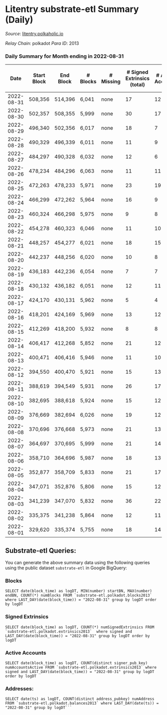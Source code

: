 # Litentry substrate-etl Summary (Daily)

_Source_: [litentry.polkaholic.io](https://litentry.polkaholic.io)

*Relay Chain*: polkadot
*Para ID*: 2013



### Daily Summary for Month ending in 2022-08-31


| Date | Start Block | End Block | # Blocks | # Missing | # Signed Extrinsics (total) | # Active Accounts | # Addresses with Balances | # Events | # Transfers | # XCM Transfers In | # XCM Transfers Out |
| ---- | ----------- | --------- | -------- | --------- | --------------------------- | ----------------- | ------------------------- | -------- | ----------- | ------------------ | ------------------- |
| 2022-08-31 | 508,356 | 514,396 | 6,041 | none  | 17 | 12 | 4,671 | 12,171 |   |   |   |
| 2022-08-30 | 502,357 | 508,355 | 5,999 | none  | 30 | 17 |  | 12,139 |   |   |   |
| 2022-08-29 | 496,340 | 502,356 | 6,017 | none  | 18 | 7 |  | 12,117 |   |   |   |
| 2022-08-28 | 490,329 | 496,339 | 6,011 | none  | 11 | 9 |  | 12,079 |   |   |   |
| 2022-08-27 | 484,297 | 490,328 | 6,032 | none  | 12 | 6 |  | 12,118 |   |   |   |
| 2022-08-26 | 478,234 | 484,296 | 6,063 | none  | 11 | 11 | 4,671 | 12,185 |   |   |   |
| 2022-08-25 | 472,263 | 478,233 | 5,971 | none  | 23 | 19 | 4,671 | 12,053 |   |   |   |
| 2022-08-24 | 466,299 | 472,262 | 5,964 | none  | 16 | 9 | 4,671 | 12,007 |   |   |   |
| 2022-08-23 | 460,324 | 466,298 | 5,975 | none  | 9 | 8 | 4,671 | 11,999 |   |   |   |
| 2022-08-22 | 454,278 | 460,323 | 6,046 | none  | 11 | 10 | 4,671 | 12,149 |   |   |   |
| 2022-08-21 | 448,257 | 454,277 | 6,021 | none  | 18 | 15 | 4,671 | 12,133 |   |   |   |
| 2022-08-20 | 442,237 | 448,256 | 6,020 | none  | 10 | 8 | 4,671 | 12,089 |   |   |   |
| 2022-08-19 | 436,183 | 442,236 | 6,054 | none  | 7 | 7 | 4,671 | 12,146 |   |   |   |
| 2022-08-18 | 430,132 | 436,182 | 6,051 | none  | 12 | 11 | 4,671 | 12,162 |   |   |   |
| 2022-08-17 | 424,170 | 430,131 | 5,962 | none  | 5 | 4 | 4,671 | 11,949 |   |   |   |
| 2022-08-16 | 418,201 | 424,169 | 5,969 | none  | 13 | 12 | 4,671 | 12,004 |   |   |   |
| 2022-08-15 | 412,269 | 418,200 | 5,932 | none  | 8 | 8 | 4,671 | 11,907 |   |   |   |
| 2022-08-14 | 406,417 | 412,268 | 5,852 | none  | 21 | 12 | 4,671 | 11,803 |   |   |   |
| 2022-08-13 | 400,471 | 406,416 | 5,946 | none  | 11 | 10 | 4,671 | 11,949 |   |   |   |
| 2022-08-12 | 394,550 | 400,470 | 5,921 | none  | 15 | 13 | 4,671 | 11,916 |   |   |   |
| 2022-08-11 | 388,619 | 394,549 | 5,931 | none  | 26 | 17 | 4,671 | 11,986 |   |   |   |
| 2022-08-10 | 382,695 | 388,618 | 5,924 | none  | 15 | 12 | 4,671 | 11,920 |   |   |   |
| 2022-08-09 | 376,669 | 382,694 | 6,026 | none  | 19 | 12 | 4,671 | 12,141 |   |   |   |
| 2022-08-08 | 370,696 | 376,668 | 5,973 | none  | 21 | 13 | 4,671 | 12,044 |   |   |   |
| 2022-08-07 | 364,697 | 370,695 | 5,999 | none  | 21 | 14 | 4,671 | 12,097 |   |   |   |
| 2022-08-06 | 358,710 | 364,696 | 5,987 | none  | 18 | 13 | 4,671 | 12,058 |   |   |   |
| 2022-08-05 | 352,877 | 358,709 | 5,833 | none  | 21 | 17 | 4,671 | 11,770 |   |   |   |
| 2022-08-04 | 347,071 | 352,876 | 5,806 | none  | 15 | 12 | 4,671 | 11,688 |   |   |   |
| 2022-08-03 | 341,239 | 347,070 | 5,832 | none  | 36 | 22 | 4,671 | 11,825 |   |   |   |
| 2022-08-02 | 335,375 | 341,238 | 5,864 | none  | 12 | 11 | 4,671 | 11,788 |   |   |   |
| 2022-08-01 | 329,620 | 335,374 | 5,755 | none  | 18 | 14 | 4,671 | 12,435 | 279  |   |   |

## Substrate-etl Queries:
You can generate the above summary data using the following queries using the public dataset `substrate-etl` in Google BigQuery:


### Blocks
```
SELECT date(block_time) as logDT, MIN(number) startBN, MAX(number) endBN, COUNT(*) numBlocks FROM `substrate-etl.polkadot.blocks2013`  where LAST_DAY(date(block_time)) = "2022-08-31" group by logDT order by logDT
```


### Signed Extrinsics
```
SELECT date(block_time) as logDT, COUNT(*) numSignedExtrinsics FROM `substrate-etl.polkadot.extrinsics2013`  where signed and LAST_DAY(date(block_time)) = "2022-08-31" group by logDT order by logDT
```


### Active Accounts
```
SELECT date(block_time) as logDT, COUNT(distinct signer_pub_key) numAccountsActive FROM `substrate-etl.polkadot.extrinsics2013` where signed and LAST_DAY(date(block_time)) = "2022-08-31" group by logDT order by logDT
```


### Addresses:
```
SELECT date(ts) as logDT, COUNT(distinct address_pubkey) numAddress FROM `substrate-etl.polkadot.balances2013` where LAST_DAY(date(ts)) = "2022-08-31" group by logDT```

